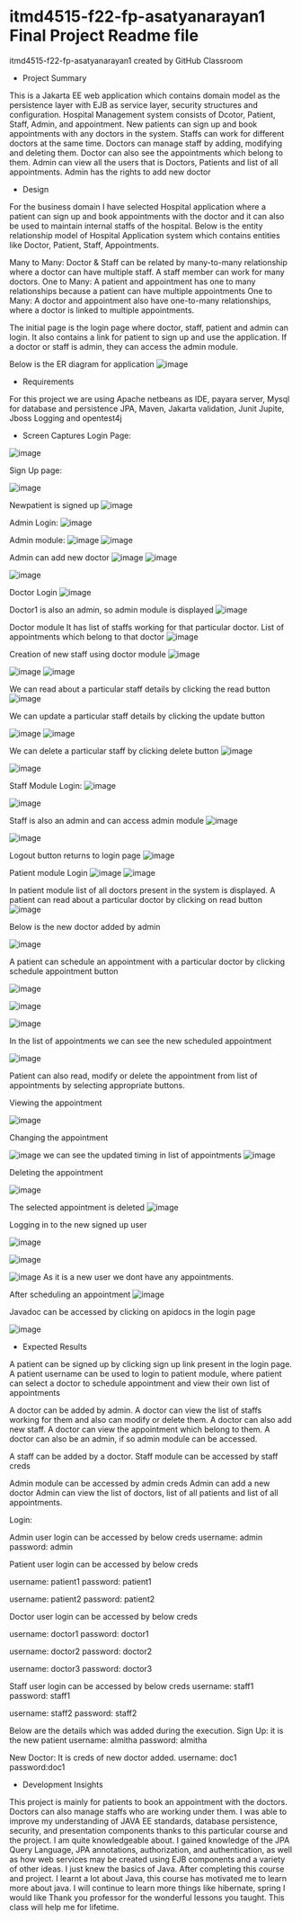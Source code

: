 # itmd4515-f22-fp-asatyanarayan1 Final Project Readme file
itmd4515-f22-fp-asatyanarayan1 created by GitHub Classroom

- Project Summary

This is a Jakarta EE web application which contains domain model as the persistence layer with EJB as service layer, security structures and configuration.
Hospital Management system consists of Dcotor, Patient, Staff, Admin, and appointment.
New patients can sign up and book appointments with any doctors in the system.
Staffs can work for different doctors at the same time.
Doctors can manage staff by adding, modifying and deleting them. Doctor can also see the appointments which belong to them.
Admin can view all the users that is Doctors, Patients and list of all appointments. Admin has the rights to add new doctor


- Design

For the business domain I have selected Hospital application where a patient can sign up and book appointments with the doctor and it can also be used to maintain internal staffs of the hospital.
Below is the entity relationship model of Hospital Application system which contains entities like Doctor, Patient, Staff, Appointments.

Many to Many: Doctor & Staff can be related by many-to-many relationship where a doctor can have multiple staff. A staff member can work for many doctors.
One to Many: A patient and appointment has one to many relationships because a patient can have multiple appointments
One to Many: A doctor and appointment also have one-to-many relationships, where a doctor is linked to multiple appointments.

The initial page is the login page where doctor, staff, patient and admin can login. It also contains a link for patient to sign up and use the application.
If a doctor or staff is admin, they can access the admin module.

Below is the ER diagram for application
![image](https://user-images.githubusercontent.com/112361486/206888469-b5c09745-ccd4-458f-92d7-acce07bdff27.png)



- Requirements

For this project we are using Apache netbeans as IDE, payara server, Mysql for database and persistence JPA, Maven, Jakarta validation, Junit Jupite, Jboss Logging and opentest4j

- Screen Captures
Login Page:

![image](https://user-images.githubusercontent.com/112361486/206887442-b0029469-39ba-4552-b979-9d10b5deff86.png)

Sign Up page:

![image](https://user-images.githubusercontent.com/112361486/206887547-6f6844c7-04fd-4d43-b088-2ff1d5c9bff0.png)

Newpatient is signed up
![image](https://user-images.githubusercontent.com/112361486/206887563-1b829fcc-2671-4ce8-b1bf-93ac11afe62f.png)

Admin Login:
![image](https://user-images.githubusercontent.com/112361486/206887599-42c14494-015f-4cdb-8e32-2a6edba3afa5.png)

Admin module:
![image](https://user-images.githubusercontent.com/112361486/206887603-d27d3ad5-7308-448c-bb75-806296b2addb.png)
![image](https://user-images.githubusercontent.com/112361486/206887607-19e5321f-47d7-42b0-ad47-049122dfac05.png)

Admin can add new doctor
![image](https://user-images.githubusercontent.com/112361486/206887638-189d6eaf-58cb-4cf2-8d92-20c067a84ca3.png)
![image](https://user-images.githubusercontent.com/112361486/206887649-7ac758fe-c5ac-402b-b9d3-db9b8259d3e3.png)

![image](https://user-images.githubusercontent.com/112361486/206887671-379cbc40-6f9c-4163-8f84-ce363814b9e1.png)

Doctor Login
![image](https://user-images.githubusercontent.com/112361486/206887694-fdd8f101-7893-4b69-b5c5-adc44dc54dd1.png)

Doctor1 is also an admin, so admin module is displayed
![image](https://user-images.githubusercontent.com/112361486/206887703-4db48abb-c9ab-4e03-8d8d-580497563175.png)

Doctor module
It has list of staffs working for that particular doctor. List of appointments which belong to that doctor
![image](https://user-images.githubusercontent.com/112361486/206887725-ab918d46-b033-41a2-a117-2c8a7086b345.png)

Creation of new staff using doctor module
![image](https://user-images.githubusercontent.com/112361486/206887755-5d792bee-27f5-495e-accc-0196b65201cc.png)

![image](https://user-images.githubusercontent.com/112361486/206887762-de879553-407e-49c6-a55d-b8fa9af11539.png)
![image](https://user-images.githubusercontent.com/112361486/206887768-df8917a0-9038-4dac-b302-85ee8abc787f.png)

We can read about a particular staff details by clicking the read button
![image](https://user-images.githubusercontent.com/112361486/206887807-979b9a1f-792d-4077-97f6-707f121fd24d.png)

We can update a particular staff details by clicking the update button

![image](https://user-images.githubusercontent.com/112361486/206887828-3622d0e2-010d-42ce-bde9-011591449dfc.png)
![image](https://user-images.githubusercontent.com/112361486/206887860-d2adabff-e628-4c9d-bf91-3c5687384776.png)

We can delete a particular staff by clicking delete button
![image](https://user-images.githubusercontent.com/112361486/206887873-9372921a-265f-47a9-a9a2-33a931c35ce3.png)

![image](https://user-images.githubusercontent.com/112361486/206887877-295e5081-9a13-48be-b0e6-eb24ca7745c3.png)

Staff Module Login:
![image](https://user-images.githubusercontent.com/112361486/206887898-c8379517-6f3e-45d2-bf6a-14a2725aa94e.png)

![image](https://user-images.githubusercontent.com/112361486/206887906-6d6ff9e8-2bc4-4817-9eb5-33be810071b2.png)

Staff is also an admin and can access admin module
![image](https://user-images.githubusercontent.com/112361486/206887917-2e5b6727-df74-44e6-9728-18355ce3e8b1.png)

![image](https://user-images.githubusercontent.com/112361486/206887921-34593abf-eceb-483f-ab88-9434d3fc97cb.png)

Logout button returns to login page
![image](https://user-images.githubusercontent.com/112361486/206887935-d2471e5a-f743-4615-a612-3230711559e6.png)

Patient module Login 
![image](https://user-images.githubusercontent.com/112361486/206887949-1c0fb70e-5570-4b32-a83f-7e712ebbaa76.png)
![image](https://user-images.githubusercontent.com/112361486/206887959-ab286167-6307-4c92-a248-0ef40ee3dc82.png)

In patient module list of all doctors present in the system is displayed.
A patient can read about a particular doctor by clicking on read button
![image](https://user-images.githubusercontent.com/112361486/206887978-a25c1cd1-ef07-4d95-9ec6-7eb230d34a4c.png)

Below is the new doctor added by admin

![image](https://user-images.githubusercontent.com/112361486/206887988-d58e3fbd-734d-436a-a645-32007cba14c6.png)

A patient can schedule an appointment with a particular doctor by clicking schedule appointment button

![image](https://user-images.githubusercontent.com/112361486/206888028-a0ad5142-a04e-4a8b-9b00-4a26d70d616f.png)

![image](https://user-images.githubusercontent.com/112361486/206888037-205bf262-2a76-4c6f-96e8-df7aee19e5a8.png)

![image](https://user-images.githubusercontent.com/112361486/206888059-1569a9b6-e3ef-410c-b4b2-4f1f698af1cf.png)

In the list of appointments we can see the new scheduled appointment

![image](https://user-images.githubusercontent.com/112361486/206888044-b2f1cfa2-b686-4c9e-b281-177822658dc9.png)

Patient can also read, modify or delete the appointment from list of appointments by selecting appropriate buttons.

Viewing the appointment

![image](https://user-images.githubusercontent.com/112361486/206888104-110467a0-b42c-40c9-ad9b-fdced4af60c0.png)

Changing the appointment

![image](https://user-images.githubusercontent.com/112361486/206888120-870b4379-5d82-43e4-b099-c2f36b5657ab.png)
we can see the updated timing in list of appointments
![image](https://user-images.githubusercontent.com/112361486/206888124-f3a6e990-dbab-427c-a198-33a6c388481c.png)

Deleting the appointment

![image](https://user-images.githubusercontent.com/112361486/206888143-1783fd05-351e-4716-aebc-edad142bc4b0.png)

The selected appointment is deleted
![image](https://user-images.githubusercontent.com/112361486/206888154-15f96c9e-3ea1-414c-86d1-2b9d81b93638.png)


Logging in to the new signed up user

![image](https://user-images.githubusercontent.com/112361486/206888165-ca97c6d3-4d94-4044-b8e6-b50343007371.png)

![image](https://user-images.githubusercontent.com/112361486/206888169-6bf0e3e2-beb1-4050-935b-d9a3ff1a90d9.png)

![image](https://user-images.githubusercontent.com/112361486/206888174-a4c22bb0-a0b5-4a90-ac46-29a3be24c9b1.png)
As it is a new user we dont have any appointments.

After scheduling an appointment
![image](https://user-images.githubusercontent.com/112361486/206888197-cf71693b-7f79-4699-b7bc-ac3de0083117.png)


Javadoc can be accessed by clicking on apidocs in the login page

![image](https://user-images.githubusercontent.com/112361486/206888236-72acdde1-c145-49e8-b7ef-5ebfd8ff521b.png)


- Expected Results

A patient can be signed up by clicking sign up link present in the login page.
A patient username can be used to login to patient module, where patient can select a doctor to schedule appointment and view their own list of appointments

A doctor can be added by admin.
A doctor can view the list of staffs working for them and also can modify or delete them. A doctor can also add new staff.
A doctor can view the appointment which belong to them.
A doctor can also be an admin, if so admin module can be accessed.

A staff can be added by a doctor.
Staff module can be accessed by staff creds

Admin module can be accessed by admin creds
Admin can add a new doctor
Admin can view the list of doctors, list of all patients and list of all appointments.


Login:

Admin user login can be accessed by below creds
username: admin
password: admin

Patient user login can be accessed by below creds

username: patient1
password: patient1

username: patient2
password: patient2

Doctor user login can be accessed by below creds

username: doctor1
password: doctor1

username: doctor2
password: doctor2

username: doctor3
password: doctor3

Staff user login can be accessed by below creds
username: staff1
password: staff1

username: staff2
password: staff2

Below are the details which was added during the execution.
Sign Up: it is the new patient
username: almitha
password: almitha

New Doctor: It is creds of new doctor added.
username: doc1
password:doc1

- Development Insights 

This project is mainly for patients to book an appointment with the doctors. Doctors can also manage staffs who are working under them.
I was able to improve my understanding of JAVA EE standards, database persistence, security, and presentation components thanks to this particular course and the project. I am quite knowledgeable about. I gained knowledge of the JPA Query Language, JPA annotations, authorization, and authentication, as well as how web services may be created using EJB components and a variety of other ideas.
I just knew the basics of Java. After completing this course and project. I learnt a lot about Java, this course has motivated me to learn more about java. I will continue to learn more things like hibernate, spring
I would like Thank you professor for the wonderful lessons you taught. This class will help me for lifetime.
